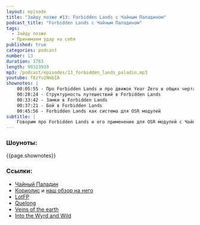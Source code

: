 ```yaml
---
layout: episode
title: "Зайду позже #13: Forbidden Lands с Чайным Паладином"
podcast_title: "Forbidden Lands с Чайным Паладином"
tags:
  - Зайду позже
  - Принимаем удар на себя
published: true
categories: podcast
number: 13
duration: 3763
length: 90323939
mp3: /podcast/episodes/13_forbidden_lands_paladin.mp3
youtube: f8zYu1NmbIA
shownotes: |
    00:05:55 - Про Forbidden Lands и про движок Year Zero в общих чертах  
    00:28:24 - Структурность путешествий в Forbidden Lands  
    00:33:42 - Замки в Forbidden Lands  
    00:37:21 - Бой в Forbidden Lands  
    00:45:56 - Forbidden Lands как система для OSR модулей  
subtitle: |
    Говорим про Forbidden Lands и его применение для OSR модулей с Чайным Паладином
---
```


### Шоуноты:
{{page.shownotes}}

### Ссылки:
- [Чайный Паладин](https://vk.com/public174886726)
- [Кориолис](https://studio101.ru/coriolis) и [наш обзор на него](https://rpgbasement.xyz/2018-08-18-corvalolis/)
- [LotFP](http://www.lotfp.com/RPG/)
- [Quelong](https://www.drivethrurpg.com/product/117257/Qelong)
- [Veins of the earth](http://www.lotfp.com/store/index.php?route=product/product&product_id=262)
- [Into the Wyrd and Wild](https://www.drivethrurpg.com/product/274922/Into-the-Wyrd-and-Wild)
